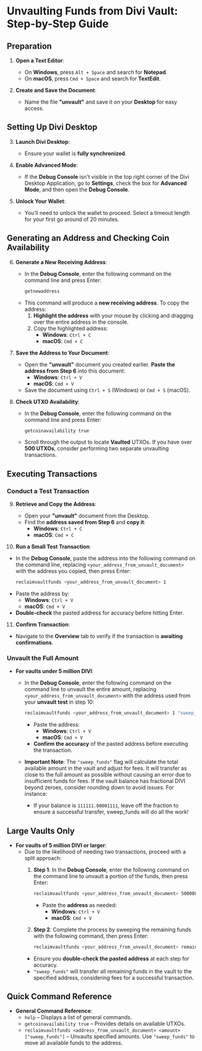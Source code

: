 # Unvaulting Funds from Divi Vault: Step-by-Step Guide

## Preparation

1. **Open a Text Editor**:
   - On **Windows**, press `Alt + Space` and search for **Notepad**.
   - On **macOS**, press `Cmd + Space` and search for **TextEdit**.

2. **Create and Save the Document**:
   - Name the file **"unvault"** and save it on your **Desktop** for easy access.

## Setting Up Divi Desktop

3. **Launch Divi Desktop**:
   - Ensure your wallet is **fully synchronized**.

4. **Enable Advanced Mode**:
   - If the **Debug Console** isn't visible in the top right corner of the Divi Desktop Application, go to **Settings**, check the box for **Advanced Mode**, and then open the **Debug Console**.

5. **Unlock Your Wallet**:
   - You’ll need to unlock the wallet to proceed. Select a timeout length for your first go around of 20 minutes.

## Generating an Address and Checking Coin Availability

6. **Generate a New Receiving Address**:
   - In the **Debug Console**, enter the following command on the command line and press Enter:
     ```bash
     getnewaddress
     ```
   - This command will produce a **new receiving address**. To copy the address:
     1. **Highlight the address** with your mouse by clicking and dragging over the entire address in the console.
     2. Copy the highlighted address:
        - **Windows**: `Ctrl + C`
        - **macOS**: `Cmd + C`

7. **Save the Address to Your Document**:
   - Open the **"unvault"** document you created earlier. **Paste the address from Step 6** into this document:
     - **Windows**: `Ctrl + V`
     - **macOS**: `Cmd + V`
   - Save the document using `Ctrl + S` (Windows) or `Cmd + S` (macOS).

8. **Check UTXO Availability**:
   - In the **Debug Console**, enter the following command on the command line and press Enter:
     ```bash
     getcoinavailability true
     ```
   - Scroll through the output to locate **Vaulted** UTXOs. If you have over **500 UTXOs**, consider performing two separate unvaulting transactions.

## Executing Transactions

### Conduct a Test Transaction

9. **Retrieve and Copy the Address**:
   - Open your **"unvault"** document from the Desktop.
   - Find the **address saved from Step 6** and **copy it**:
     - **Windows**: `Ctrl + C`
     - **macOS**: `Cmd + C`

10. **Run a Small Test Transaction**:
   - In the **Debug Console**, paste the address into the following command on the command line, replacing `<your_address_from_unvault_document>` with the address you copied, then press Enter:
     ```bash
     reclaimvaultfunds <your_address_from_unvault_document> 1
     ```
   - Paste the address by:
     - **Windows**: `Ctrl + V`
     - **macOS**: `Cmd + V`
   - **Double-check** the pasted address for accuracy before hitting Enter.

11. **Confirm Transaction**:
   - Navigate to the **Overview** tab to verify if the transaction is **awaiting confirmations**.

### Unvault the Full Amount

- **For vaults under 5 million DIVI**:
  - In the **Debug Console**, enter the following command on the command line to unvault the entire amount, replacing `<your_address_from_unvault_document>` with the address used from your **unvault test** in step 10:
    ```bash
    reclaimvaultfunds <your_address_from_unvault_document> 1 "sweep_funds"
    ```
    - Paste the address:
      - **Windows**: `Ctrl + V`
      - **macOS**: `Cmd + V`
    - **Confirm the accuracy** of the pasted address before executing the transaction.

  - **Important Note**: The `"sweep_funds"` flag will calculate the total available amount in the vault and adjust for fees. It will transfer as close to the full amount as possible without causing an error due to insufficient funds for fees. If the vault balance has fractional DIVI beyond zeroes, consider rounding down to avoid issues. For instance:
    - If your balance is `111111.00001111`, leave off the fraction to ensure a successful transfer, sweep_funds will do all the work!

## Large Vaults Only

- **For vaults of 5 million DIVI or larger**:
  - Due to the likelihood of needing two transactions, proceed with a split approach:
    1. **Step 1**: In the **Debug Console**, enter the following command on the command line to unvault a portion of the funds, then press Enter:
       ```bash
       reclaimvaultfunds <your_address_from_unvault_document> 5000000
       ```
       - Paste the **address** as needed:
         - **Windows**: `Ctrl + V`
         - **macOS**: `Cmd + V`
    
    2. **Step 2**: Complete the process by sweeping the remaining funds with the following command, then press Enter:
       ```bash
       reclaimvaultfunds <your_address_from_unvault_document> remaining_amount "sweep_funds"
       ```
     - Ensure you **double-check the pasted address** at each step for accuracy.
     - `"sweep_funds"` will transfer all remaining funds in the vault to the specified address, considering fees for a successful transaction.

## Quick Command Reference

- **General Command Reference**:
  - `help` – Displays a list of general commands.
  - `getcoinavailability true` – Provides details on available UTXOs.
  - `reclaimvaultfunds <address_from_unvault_document> <amount> ["sweep_funds"]` – Unvaults specified amounts. Use `"sweep_funds"` to move all available funds to the address.
